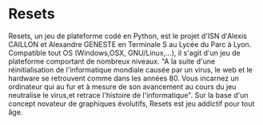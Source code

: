 Resets
======

Resets, un jeu de plateforme codé en Python, est le projet d'ISN d'Alexis CAILLON et Alexandre GENESTE en Terminale S au Lycée du Parc à Lyon. Compatible tout OS (Windows,OSX, GNU/Linux,...), il s'agit d'un jeu de plateforme comportant de nombreux niveaux. "A la suite d'une réinitialisation de l'informatique mondiale causée par un virus, le web et le hardware se retrouvent comme dans les années 80. Vous incarnez un ordinateur qui au fur et à mesure de son avancement au cours du jeu neutralise le virus,et retrace l'histoire de l'informatique". Sur la base d'un concept novateur de graphiques évolutifs, Resets est jeu addictif pour tout âge. 
